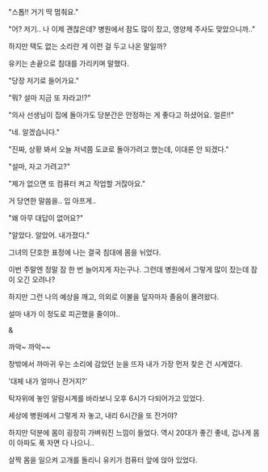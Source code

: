 "스톱!! 거기 딱 멈춰요."

"어? 저기.. 나 이제 괜찮은데? 병원에서 잠도 많이 잤고, 영양제 주사도 맞았으니까.."

하지만 택도 없는 소리란 게 이런 걸 두고 나온 말일까?

유키는 손끝으로 침대를 가리키며 말했다.

"당장 저기로 들어가요."

"뭐? 설마 지금 또 자라고!?"

"의사 선생님이 집에 돌아가도 당분간은 안정하는 게 좋다고 하셨어요. 얼른!!"

"네. 알겠습니다."

"진짜, 상황 봐서 오늘 저녁쯤 도쿄로 돌아가려고 했는데, 이대론 안 되겠다."

"설마, 자고 가려고?"

"제가 없으면 또 컴퓨터 켜고 작업할 거잖아요."

거 당연한 말씀을.. 입 아프게..

"왜 아무 대답이 없어요?"

"알았다. 알았어. 내가졌다."

그녀의 단호한 표정에 나는 결국 침대에 몸을 뉘었다.

이번 주말엔 정말 잠 한 번 늘어지게 자는구나. 그런데 병원에서 그렇게 많이 잤는데 잠이 오긴 오려나?

하지만 그런 나의 예상을 깨고, 의외로 이불을 덮자마자 졸음이 몰려왔다.

설마 내가 이 정도로 피곤했을 줄이야.. 

&

까악~ 까악~~

창밖에서 까마귀 우는 소리에 감았던 눈을 뜨자 내가 가장 먼저 찾은 건 시계였다.

'대체 내가 얼마나 잔거지?'

탁자위에 놓인 알람시계를 바라보니 오후 6시가 다되어가고 있었다.

세상에 병원에서 그렇게 자 놓고, 내리 6시간을 또 잔거야?

하지만 덕분에 몸이 굉장히 가벼워진 느낌이 들었다. 역시 20대가 좋긴 좋네, 겁나게 몸이 아파도 푹 자면 다 나으니..

살짝 몸을 일으켜 고개를 돌리니 유키가 컴퓨터 앞에 앉아 있었다.